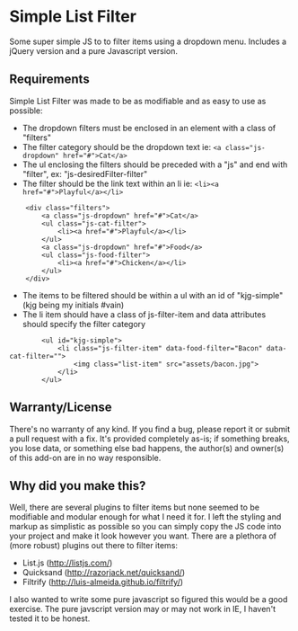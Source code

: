 Simple List Filter
=====

Some super simple JS to to filter items using a dropdown menu. Includes a jQuery version and a pure Javascript version.

Requirements
------
Simple List Filter was made to be as modifiable and as easy to use as possible:
* The dropdown filters must be enclosed in an element with a class of "filters"
* The filter category should be the dropdown text ie: ````<a class="js-dropdown" href="#">Cat</a>````
* The ul enclosing the filters should be preceded with a "js" and end with "filter", ex: "js-desiredFilter-filter"
* The filter should be the link text within an li ie: ````<li><a href="#">Playful</a></li>````

```
    <div class="filters">
        <a class="js-dropdown" href="#">Cat</a>
        <ul class="js-cat-filter">
            <li><a href="#">Playful</a></li>
        </ul>
        <a class="js-dropdown" href="#">Food</a>
        <ul class="js-food-filter">
            <li><a href="#">Chicken</a></li>
        </ul>
    </div>
```

* The items to be filtered should be within a ul with an id of "kjg-simple" (kjg being my initials #vain)
* The li item should have a class of js-filter-item and data attributes should specify the filter category
```
        <ul id="kjg-simple">
            <li class="js-filter-item" data-food-filter="Bacon" data-cat-filter="">
                <img class="list-item" src="assets/bacon.jpg">
            </li>
        </ul>
```

Warranty/License
--------
There's no warranty of any kind. If you find a bug, please report it or submit a pull request with a fix. It's provided completely as-is; if something breaks, you lose data, or something else bad happens, the author(s) and owner(s) of this add-on are in no way responsible.

Why did you make this?
--------
Well, there are several plugins to filter items but none seemed to be modifiable and modular enough for what I need it for. I left the styling and markup as simplistic as possible so you can simply copy the JS code into your project and make it look however you want.
There are a plethora of (more robust) plugins out there to filter items:
* List.js (http://listjs.com/)
* Quicksand (http://razorjack.net/quicksand/)
* Filtrify (http://luis-almeida.github.io/filtrify/)

I also wanted to write some pure javascript so figured this would be a good exercise. The pure javscript version may or may not work in IE, I haven't tested it to be honest.
